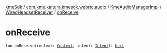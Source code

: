 [kmeSdk](../../../index.md) / [com.kme.kaltura.kmesdk.webrtc.audio](../../index.md) / [KmeAudioManagerImpl](../index.md) / [WiredHeadsetReceiver](index.md) / [onReceive](./on-receive.md)

# onReceive

`fun onReceive(context: `[`Context`](https://developer.android.com/reference/android/content/Context.html)`, intent: `[`Intent`](https://developer.android.com/reference/android/content/Intent.html)`): `[`Unit`](https://kotlinlang.org/api/latest/jvm/stdlib/kotlin/-unit/index.html)